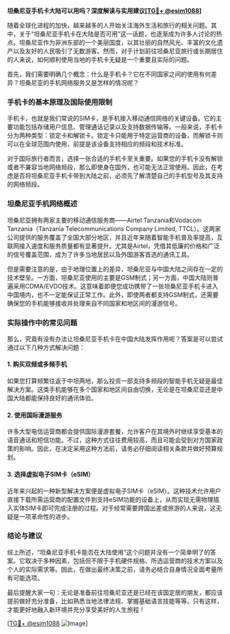 **坦桑尼亚手机卡大陆可以用吗？深度解读与实用建议[[TG💪+ @esim1088](https://t.me/s/esim1088)]**

随着全球化进程的加快，越来越多的人开始关注海外生活和旅行的相关问题。其中，关于“坦桑尼亚手机卡在大陆是否可用”这一话题，也逐渐成为许多人讨论的热点。坦桑尼亚作为非洲东部的一个美丽国度，以其壮丽的自然风光、丰富的文化遗产以及友好的人民吸引了无数游客。然而，对于计划前往坦桑尼亚旅行或长期居住的人来说，如何顺利使用当地的手机卡无疑是一个重要且实际的问题。

首先，我们需要明确几个概念：什么是手机卡？它在不同国家之间的使用有何差异？坦桑尼亚的手机网络服务又是怎样的情况呢？

### 手机卡的基本原理及国际使用限制

手机卡，也就是我们常说的SIM卡，是手机接入移动通信网络的关键设备。它的主要功能包括存储用户信息、管理通话记录以及支持数据传输等。一般来说，手机卡分为两种类型：锁定卡和解锁卡。锁定卡只能用于特定运营商的设备，而解锁卡则可以在全球范围内使用，前提是该设备支持相应的频段和技术标准。

对于国际旅行者而言，选择一张合适的手机卡至关重要。如果您的手机卡没有解锁或者不兼容当地网络频段，那么即使身在国外，也可能无法正常使用。因此，在考虑是否将坦桑尼亚手机卡带到大陆之前，必须先了解清楚自己的手机型号及其支持的网络频段。

### 坦桑尼亚手机网络概述

坦桑尼亚拥有两家主要的移动通信服务商——Airtel Tanzania和Vodacom Tanzania（Tanzania Telecommunications Company Limited, TTCL）。这两家公司提供的服务覆盖了全国大部分地区，并且近年来随着智能手机普及率提高，互联网接入速度和服务质量都有显著提升。尤其是Airtel，凭借其低廉的价格和广泛的信号覆盖范围，成为了许多当地居民以及外国游客首选的通讯工具。

但是需要注意的是，由于地理位置上的差异，坦桑尼亚与中国大陆之间存在一定的技术壁垒。一方面，坦桑尼亚使用的主要是GSM制式；另一方面，中国大陆则普遍采用CDMA/EVDO技术。这意味着即便您成功携带了一张坦桑尼亚手机卡进入中国境内，也不一定能保证正常工作。此外，即使两者都支持GSM制式，还需要确保您的手机能够接收并处理来自不同国家和地区间的漫游信号。

### 实际操作中的常见问题

那么，究竟有没有办法让坦桑尼亚手机卡在中国大陆发挥作用呢？答案是可以尝试通过以下几种方式解决问题：

#### 1. 购买双频或多频手机
如果您打算频繁往返于中坦两地，那么投资一部支持多频段的智能手机无疑是最佳解决方案。这类手机能够在多个国家和地区间自由切换，无论是在坦桑尼亚还是中国大陆都能保持良好的通讯体验。

#### 2. 使用国际漫游服务
许多大型电信运营商都会提供国际漫游套餐，允许客户在其境外时继续享受基本的语音通话和短信功能。不过，这种方式往往费用较高，而且可能会受到对方国家政策的影响。因此，在决定采用这种方法前，请务必仔细阅读相关条款并做好预算规划。

#### 3. 选择虚拟电子SIM卡（eSIM）
近年来兴起的一种新型解决方案便是虚拟电子SIM卡（eSIM）。这种技术允许用户直接下载所需运营商的配置文件到支持eSIM功能的设备上，从而实现无需物理插入实体SIM卡即可完成注册的过程。对于经常需要跨国出差或旅游的人来说，这无疑是一项革命性的进步。

### 结论与建议

综上所述，“坦桑尼亚手机卡能否在大陆使用”这个问题并没有一个简单明了的答案。它取决于多种因素，包括但不限于手机硬件规格、所选运营商的技术方案以及个人的实际需求等。因此，在做出最终决策之前，请务必结合自身情况全面考量所有可能选项。

最后提醒大家一句：无论是准备前往坦桑尼亚还是已经在该国定居的朋友，都应该提前做好充分准备，比如熟悉当地法律法规、掌握基础语言技能等等。只有这样，才能更好地融入新环境并充分享受美好的人生旅程！

[[TG💪+ @esim1088](https://t.me/s/esim1088) ![Image](https://i.postimg.cc/4NQfJmqS/Snipaste-2025-05-13-00-14-12.png)]